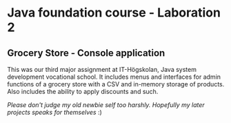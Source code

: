 # Java foundation course - Laboration 2 

## Grocery Store - Console application

This was our third major assignment at IT-Högskolan, Java system development vocational school. 
It includes menus and interfaces for admin functions of a grocery store with a CSV and in-memory storage of products.
Also includes the ability to apply discounts and such.

*Please don't judge my old newbie self too harshly. Hopefully my later projects speaks for themselves* :) 
